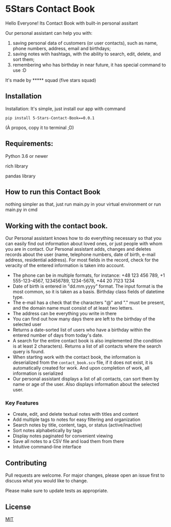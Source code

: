 # 5Stars Contact Book

Hello Everyone! Its Contact Book with built-in personal assitant

Our personal assistant can help you with:
1. saving personal data of customers (or user contacts), such as name, phone numbers, address, email and birthdays;
2. saving notes with hashtags, with the ability to search, edit, delete, and sort them;
3. remembering who has birthday in near future, it has special command to use :D


It's made by ***** squad (five stars squad)


## Installation 

Installation:
It's simple, just install our app with command 

```pip install 5-Stars-Contact-Book==0.0.1```

(À propos, copy it to terminal ;D)

## Requirements:

Python 3.6 or newer

rich library

pandas library

## How to run this Contact Book

nothing simpler as that, just run main.py in your virtual environment
or run main.py in cmd 


## Working with the contact book.
Our Personal assistant knows how to do everything necessary so that you can easily find out information about loved ones, or just people with whom you are in contact.
Our Personal assistant adds, changes and deletes records about the user (name, telephone numbers, date of birth, e-mail address, residential address). For most fields in the record, check for the veracity of the entered information is taken into account.
- The phone can be in multiple formats, for instance: +48 123 456 789, +1 555-123-4567, 123456789, 1234-5678, +44 20 7123 1234
- Date of birth is entered in "dd.mm.yyyy" format. The input format is the most common, so it is taken as a basis. Birthday class fields of datetime type.
- The e-mail has a check that the characters "@" and "." must be present, and the domain name must consist of at least two letters.
- The address can be everything you write in there
- You can find out how many days there are left to the birthday of the selected user
- Returns a date-sorted list of users who have a birthday within the entered number of days from today's date.
- A search for the entire contact book is also implemented (the condition is at least 2 characters). Returns a list of all contacts where the search query is found.
- When starting work with the contact book, the information is deserialized from the `contact_book.scv` file, if it does not exist, it is automatically created for work. And upon completion of work, all information is serialized
- Our personal assistant displays a list of all contacts, can sort them by name or age of the user. Also displays information about the selected user.
  
### Key Features

- Create, edit, and delete textual notes with titles and content
- Add multiple tags to notes for easy filtering and organization
- Search notes by title, content, tags, or status (active/inactive)
- Sort notes alphabetically by tags
- Display notes paginated for convenient viewing
- Save all notes to a CSV file and load them from there
- Intuitive command-line interface

## Contributing

Pull requests are welcome. For major changes, please open an issue first
to discuss what you would like to change.

Please make sure to update tests as appropriate.

## License

[MIT](https://choosealicense.com/licenses/mit/)
